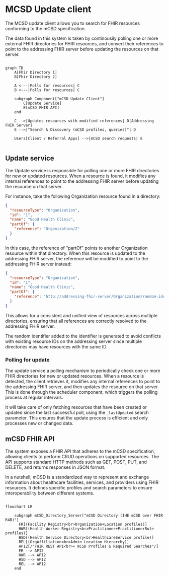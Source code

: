 # MCSD Update client

The MCSD update client allows you to search for FHIR resources conforming to the mCSD specification.

The data found in this system is taken by continousily polling one or more external FHIR directories for FHIR resources, and convert their references to point to the addressing FHIR server before updating the resources on that server.

```mermaid

graph TD
    A[Fhir Directory 1]
    B[Fhir Directory 2]
    
    A <---|Polls for resources| C
    B <---|Polls for resources| C

    subgraph Component["mCSD Update Client"]
        C[Update Service]
        E[mCSD FHIR API]
    end
 
    C -->|Updates resources with modified references| D[Addressing FHIR Server]
    E -->|"Search & Discovery (mCSD profiles, queries)"| D
    
    Users[Client / Referral Apps] -->|mCSD search requests| E
    
```


## Update service
The Update service is responsible for polling one or more FHIR directories for new or updated resources. When a resource is found, it modifies any internal references to point to the addressing FHIR server before updating the resource on that server.

For instance, take the following Organization resource found in a directory:

```json
{
  "resourceType": "Organization",
  "id": "1",
  "name": "Good Health Clinic",
  "partOf": {
    "reference": "Organization/2"
  }
}
```

In this case, the reference of "partOf" points to another Organization resource within that directory. When this resource is updated to the addressing FHIR server, the reference will be modified to point to the addressing FHIR server instead:

```json
{
  "resourceType": "Organization",
  "id": "1",
  "name": "Good Health Clinic",
  "partOf": {
    "reference": "http://addressing-fhir-server/Organization/random-identifier-2"
  }
}
```

This allows for a consistent and unified view of resources across multiple directories, ensuring that all references are correctly resolved to the addressing FHIR server.

The random identifier added to the identifier is generated to avoid conflicts with existing resource IDs on the addressing server since multiple directories may have resources with the same ID.



### Polling for update

The update service a polling mechanism to periodically check one or more FHIR directories for new or updated resources. When a resource is detected, the client retrieves it, modifies any internal references to point to the addressing FHIR server, and then updates the resource on that server. This is done through the scheduler component, which triggers the polling process at regular intervals.

It will take care of only fetching resources that have been created or updated since the last successful poll, using the `_lastUpdated` search parameter. This ensures that the update process is efficient and only processes new or changed data.



## mCSD FHIR API 

The system exposes a FHIR API that adheres to the mCSD specification, allowing clients to perform CRUD operations on supported resources. The API supports standard HTTP methods such as GET, POST, PUT, and DELETE, and returns responses in JSON format.

In a nutshell, mCSD is a standardized way to represent and exchange information about healthcare facilities, services, and providers using FHIR resources. It defines specific profiles and search parameters to ensure interoperability between different systems.


```mermaid

flowchart LR

    subgraph mCSD_Directory_Server["mCSD Directory (IHE mCSD over FHIR R4B)"]
      FR[(Facility Registry<br>Organization+Location profiles)]
      HWR[(Health Worker Registry<br>Practitioner+PractitionerRole profiles)]
      HSD[(Health Service Directory<br>HealthcareService profile)]
      REL[(OrgAffiliation<br>Admin Location Hierarchy)]
      API2[/"FHIR REST API<br>+ mCSD Profiles & Required Searches"/]
      FR --> API2
      HWR --> API2
      HSD --> API2
      REL --> API2
    end


```


